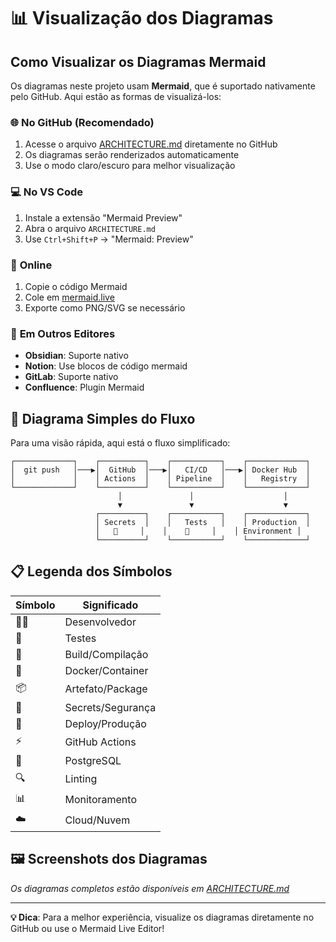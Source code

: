 # 📊 Visualização dos Diagramas

## Como Visualizar os Diagramas Mermaid

Os diagramas neste projeto usam **Mermaid**, que é suportado nativamente pelo GitHub. Aqui estão as formas de visualizá-los:

### 🌐 **No GitHub (Recomendado)**
1. Acesse o arquivo [ARCHITECTURE.md](./ARCHITECTURE.md) diretamente no GitHub
2. Os diagramas serão renderizados automaticamente
3. Use o modo claro/escuro para melhor visualização

### 💻 **No VS Code**
1. Instale a extensão "Mermaid Preview"
2. Abra o arquivo `ARCHITECTURE.md`
3. Use `Ctrl+Shift+P` → "Mermaid: Preview"

### 🔗 **Online**
1. Copie o código Mermaid
2. Cole em [mermaid.live](https://mermaid.live/)
3. Exporte como PNG/SVG se necessário

### 📱 **Em Outros Editores**
- **Obsidian**: Suporte nativo
- **Notion**: Use blocos de código mermaid
- **GitLab**: Suporte nativo
- **Confluence**: Plugin Mermaid

## 🎨 Diagrama Simples do Fluxo

Para uma visão rápida, aqui está o fluxo simplificado:

```
┌─────────────┐    ┌──────────┐    ┌───────────┐    ┌─────────────┐
│  git push   │───▶│  GitHub  │───▶│   CI/CD   │───▶│ Docker Hub  │
│             │    │ Actions  │    │ Pipeline  │    │   Registry  │
└─────────────┘    └──────────┘    └───────────┘    └─────────────┘
                        │               │                    │
                        ▼               ▼                    ▼
                   ┌──────────┐    ┌───────────┐    ┌─────────────┐
                   │ Secrets  │    │   Tests   │    │ Production  │
                   │   🔐     │    │    🧪     │    │ Environment │
                   └──────────┘    └───────────┘    └─────────────┘
```

## 📋 Legenda dos Símbolos

| Símbolo | Significado |
|---------|-------------|
| 👨‍💻 | Desenvolvedor |
| 🧪 | Testes |
| 🔨 | Build/Compilação |
| 🐳 | Docker/Container |
| 📦 | Artefato/Package |
| 🔐 | Secrets/Segurança |
| 🚀 | Deploy/Produção |
| ⚡ | GitHub Actions |
| 🐘 | PostgreSQL |
| 🔍 | Linting |
| 📊 | Monitoramento |
| ☁️ | Cloud/Nuvem |

## 🖼️ Screenshots dos Diagramas

*Os diagramas completos estão disponíveis em [ARCHITECTURE.md](./ARCHITECTURE.md)*

---

**💡 Dica**: Para a melhor experiência, visualize os diagramas diretamente no GitHub ou use o Mermaid Live Editor!
